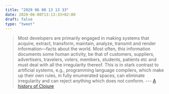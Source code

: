 ```yaml
---
title: "2020 06 08 13 13 33"
date: 2020-06-08T13:13:33+02:00
draft: false
type: "tweet"
---
```


> Most developers are primarily engaged in making systems that acquire, extract, transform, maintain, analyze, transmit and render information—facts about the world. Most often, this information documents some human activity, be that of customers, suppliers, advertisers, travelers, voters, members, students, patients etc and must deal with all the irregularity thereof. This is in stark contrast to artificial systems, e.g., programming language compilers, which make up their own rules, in fully enumerated spaces, can eliminate irregularity and can reject anything which does not conform. --- [A history of Clojure](https://clojure.org/about/history)
